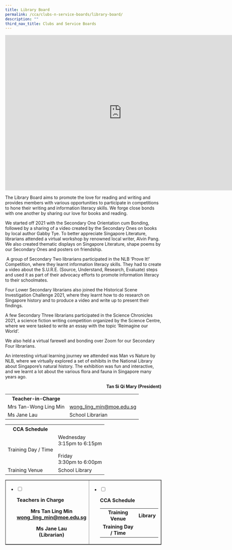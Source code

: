 ```yaml
---
title: Library Board
permalink: /cca/clubs-n-service-boards/library-board/
description: ""
third_nav_title: Clubs and Service Boards
---
```

<iframe src="https://docs.google.com/presentation/d/e/2PACX-1vSmsy4YHH8nNCsE-9EZjhzxJ8QZKpujjCTWM0OljbJpLGQphB5EG86zbCzAWdD5H5GEcFafY9ySbdEF/embed?start=false&loop=false&delayms=10000" frameborder="0" width="750" height="500" allowfullscreen="true"></iframe>

<p dir="ltr">The Library Board aims to promote the love for reading and writing and provides members with various opportunities to participate in competitions to hone their writing and information literacy skills. We forge close bonds with one another by sharing our love for books and reading.</p>
<p dir="ltr">We started off 2021 with the Secondary One Orientation cum Bonding, followed by a sharing of a video created by the Secondary Ones on books by local author Gabby Tye. To better appreciate Singapore Literature, librarians attended a virtual workshop by renowned local writer, Alvin Pang. We also created thematic displays on Singapore Literature, shape poems by our Secondary Ones and posters on friendship.</p>
<p dir="ltr">&nbsp;A group of Secondary Two librarians participated in the NLB &lsquo;Prove It!&rsquo; Competition, where they learnt information literacy skills. They had to create a video about the S.U.R.E. (Source, Understand, Research, Evaluate) steps and used it as part of their advocacy efforts to promote information literacy to their schoolmates.&nbsp;</p>
<p dir="ltr">Four Lower Secondary librarians also joined the Historical Scene Investigation Challenge 2021, where they learnt how to do research on Singapore history and to produce a video and write up to present their findings.&nbsp;</p>
<p dir="ltr">A few Secondary Three librarians participated in the Science Chronicles 2021, a science fiction writing competition organized by the Science Centre, where we were tasked to write an essay with the topic &lsquo;Reimagine our World&rsquo;.&nbsp;</p>
<p dir="ltr">We also held a virtual farewell and bonding over Zoom for our Secondary Four librarians.</p>
<p dir="ltr">An interesting virtual learning journey we attended was Man vs Nature by NLB, where we virtually explored a set of exhibits in the National Library about Singapore&rsquo;s natural history. The exhibition was fun and interactive, and we learnt a lot about the various flora and fauna in Singapore many years ago.</p>
<p style="text-align: right;"><strong>Tan Si Qi Mary (President)</strong></p>

<table>
	<tbody><tr><th colspan="1">Teacher-in-Charge</th>
</tr><tr>
	<td rowspan="1">Mrs Tan-Wong Ling Min</td>
 <td><a target="" href="mailto:wong_ling_min@moe.edu.sg">wong_ling_min@moe.edu.sg</a></td>
	 	</tr>
<tr>
	<td rowspan="1">Ms Jane Lau</td>
 <td>School Librarian</td>
	 	</tr>
<table>
	<tbody><tr><th colspan="1">CCA Schedule</th>
</tr><tr>
	<td rowspan="1"> Training Day / Time</td>
<td>Wednesday<br>
	3:15pm to 6:15pm<br>
	<br>
	Friday<br>
	3:30pm to 6:00pm
		</td>
	 	</tr>
<tr>
	<td rowspan="1">Training Venue</td>
 <td rowspan="1">School Library</td>
	</tr>
</tbody>
</table>



<table style="border-collapse: collapse; width: 100%;" border="1">
<tbody>
<tr>
<td style="width: 50%;">
<ul class="jekyllcodex_accordion">
<li><input id="accordion1" type="checkbox" />
<p><strong>Teachers in Charge</strong></p>
<div>
<p style="text-align: center;"><strong>Mrs Tan Ling Min<br /><a href="mailto:wong_ling_min@moe.edu.sg" target="">wong_ling_min@moe.edu.sg</a></strong></p>
<p style="text-align: center;"><strong><strong>Ms Jane Lau<br />(Librarian)</strong></strong></p>
</div>
</li>
</ul>
</td>
<td style="width: 50%;">
<ul class="jekyllcodex_accordion">
<li><input id="accordion2" type="checkbox" />
<p><strong>CCA Schedule</strong></p>
<div>
<table>
<tbody>
<tr>
<td style="text-align: center;"><strong>Training Venue</strong></td>
<td style="text-align: center;"><strong>Library</strong></td>
</tr>
<tr>
<td style="text-align: center;"><strong>Training Day / Time</strong></td>
<td style="text-align: center;">&nbsp;</td>
</tr>
</tbody>
</table>
</div>
</li>
</ul>
</td>
</tr>
</tbody>
</table>
